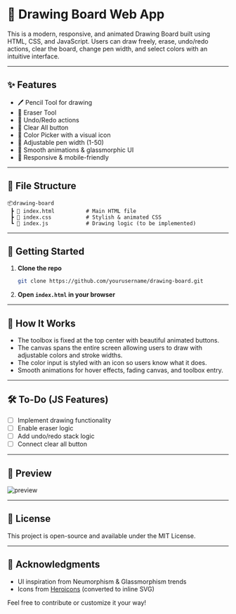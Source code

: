 # 🎨 Drawing Board Web App

This is a modern, responsive, and animated Drawing Board built using HTML, CSS, and JavaScript. Users can draw freely, erase, undo/redo actions, clear the board, change pen width, and select colors with an intuitive interface.

---

## ✨ Features

* 🖊️ Pencil Tool for drawing
* 🧽 Eraser Tool
* 🔁 Undo/Redo actions
* 🧼 Clear All button
* 🎨 Color Picker with a visual icon
* 📏 Adjustable pen width (1-50)
* 🎥 Smooth animations & glassmorphic UI
* 📱 Responsive & mobile-friendly

---

## 📁 File Structure

```
📦drawing-board
 ┣ 📄 index.html          # Main HTML file
 ┣ 📄 index.css           # Stylish & animated CSS
 ┗ 📄 index.js            # Drawing logic (to be implemented)
```

---

## 🚀 Getting Started

1. **Clone the repo**

   ```bash
   git clone https://github.com/yourusername/drawing-board.git
   ```
2. **Open `index.html` in your browser**

---

## 🧠 How It Works

* The toolbox is fixed at the top center with beautiful animated buttons.
* The canvas spans the entire screen allowing users to draw with adjustable colors and stroke widths.
* The color input is styled with an icon so users know what it does.
* Smooth animations for hover effects, fading canvas, and toolbox entry.

---

## 🛠️ To-Do (JS Features)

* [ ] Implement drawing functionality
* [ ] Enable eraser logic
* [ ] Add undo/redo stack logic
* [ ] Connect clear all button

---

## 📸 Preview

![preview](./preview.png)

---

## 📄 License

This project is open-source and available under the MIT License.

---

## 🙌 Acknowledgments

* UI inspiration from Neumorphism & Glassmorphism trends
* Icons from [Heroicons](https://heroicons.com/) (converted to inline SVG)

Feel free to contribute or customize it your way!
